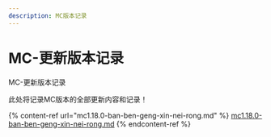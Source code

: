 ```yaml
---
description: MC版本记录
---
```


# MC-更新版本记录

MC-更新版本记录

此处将记录MC版本的全部更新内容和记录！

{% content-ref url="mc1.18.0-ban-ben-geng-xin-nei-rong.md" %}
[mc1.18.0-ban-ben-geng-xin-nei-rong.md](mc1.18.0-ban-ben-geng-xin-nei-rong.md)
{% endcontent-ref %}

